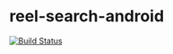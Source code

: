 # reel-search-android
[![Build Status](https://travis-ci.org/Ramotion/reel-search-android.svg?branch=master)](https://travis-ci.org/Ramotion/reel-search-android)
